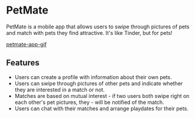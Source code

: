 # PetMate

 PetMate is a mobile app that allows users to swipe through pictures of pets and match with pets they find attractive. It's like Tinder, but for pets!
 
[petmate-app-gif](/public/petmate-app-gif.gif)

## Features

- Users can create a profile with information about their own pets.
- Users can swipe through pictures of other pets and indicate whether they are interested in a match or not.
- Matches are based on mutual interest - if two users both swipe right on each other's pet pictures, they - will be notified of the match.
- Users can chat with their matches and arrange playdates for their pets.
